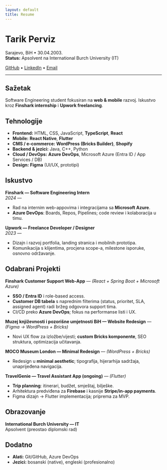 ```yaml
---
layout: default
title: Resume
---
```


# Tarik Perviz
Sarajevo, BiH • 30.04.2003.  
**Status:** Apsolvent na International Burch University (IT)

[GitHub](https://github.com/TarikPerviz) • [LinkedIn](https://www.linkedin.com/in/tarik-perviz) • [Email](mailto:perviztarik@gmail.com)

---

## Sažetak
Software Engineering student fokusiran na **web & mobile** razvoj. Iskustvo kroz **Finshark internship** i **Upwork freelancing**.

## Tehnologije
- **Frontend:** HTML, CSS, JavaScript, **TypeScript**, **React**
- **Mobile:** **React Native**, **Flutter**
- **CMS / e-commerce:** **WordPress (Bricks Builder)**, **Shopify**
- **Backend & jezici:** Java, C++, Python
- **Cloud / DevOps:** **Azure DevOps**, Microsoft Azure (Entra ID / App Services / DB)
- **Design:** **Figma** (UI/UX, prototipi)

## Iskustvo
**Finshark — Software Engineering Intern**  
*2024 —*  
- Rad na internim web-appovima i integracijama sa **Microsoft Azure**.  
- **Azure DevOps**: Boards, Repos, Pipelines; code review i kolaboracija u timu.

**Upwork — Freelance Developer / Designer**  
*2023 —*  
- Dizajn i razvoj portfolia, landing stranica i mobilnih prototipa.  
- Komunikacija s klijentima, procjena scope-a, milestone isporuke, osnovno održavanje.

## Odabrani Projekti
**Finshark Customer Support Web-App** — *(React + Spring Boot + Microsoft Azure)*  
- **SSO / Entra ID** i role-based access.  
- **Customer DB tabela** s naprednim filterima (status, prioritet, SLA, assigned agent) radi bržeg odgovora support tima.  
- CI/CD preko **Azure DevOps**; fokus na performanse listi i UX.

**Muzej književnosti i pozorišne umjetnosti BiH — Website Redesign** — *(Figma → WordPress + Bricks)*  
- Novi UX flow za izložbe/vijesti; **custom Bricks komponente**, SEO struktura, optimizacija učitavanja.

**MOCO Museum London — Minimal Redesign** — *(WordPress + Bricks)*  
- Redesign u **minimal aesthetic**; tipografija, hijerarhija sadržaja, unaprijeđena navigacija.

**TravelGenie — Travel Assistant App (ongoing)** — *(Flutter)*  
- **Trip planning**: itinerari, budžet, smještaj, bilješke.  
- Arhitektura predviđena za **Firebase** i kasnije **Stripe/in-app payments**.  
- Figma dizajn → Flutter implementacija; priprema za MVP.

## Obrazovanje
**International Burch University — IT**  
Apsolvent (preostao diplomski rad)

## Dodatno
- **Alati:** Git/GitHub, Azure DevOps   
- **Jezici:** bosanski (native), engleski (profesionalno)
